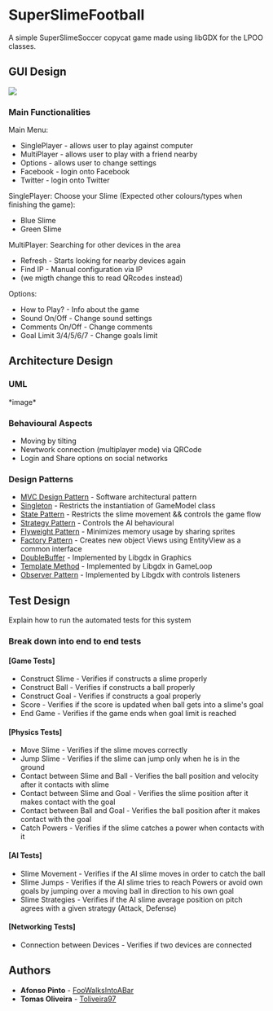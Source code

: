 # SuperSlimeFootball

A simple SuperSlimeSoccer copycat game made using libGDX for the LPOO classes.


## GUI Design

![](https://github.com/Toliveira97/SuperSlimeFootball/blob/master/checkPoint/GUIMockups.png)

### Main Functionalities

Main Menu:
  * SinglePlayer - allows user to play against computer
  * MultiPlayer - allows user to play with a friend nearby
  * Options - allows user to change settings
  * Facebook - login onto Facebook
  * Twitter - login onto Twitter

SinglePlayer: 
  Choose your Slime (Expected other colours/types when finishing the game): 
  * Blue Slime
  * Green Slime
  
MultiPlayer:
  Searching for other devices in the area
  * Refresh - Starts looking for nearby devices again
  * Find IP - Manual configuration via IP
  * (we migth change this to read QRcodes instead)
 
Options:
  * How to Play? - Info about the game
  * Sound On/Off - Change sound settings
  * Comments On/Off - Change comments 
  * Goal Limit 3/4/5/6/7 - Change goals limit

## Architecture Design

### UML

\*image\*

### Behavioural Aspects
* Moving by tilting
* Newtwork connection (multiplayer mode) via QRCode 
* Login and Share options on social networks

### Design Patterns

* [MVC Design Pattern](https://en.wikipedia.org/wiki/Model%E2%80%93view%E2%80%93controller) - Software architectural pattern
* [Singleton](https://en.wikipedia.org/wiki/Singleton_pattern) -  Restricts the instantiation of GameModel class
* [State Pattern](https://en.wikipedia.org/wiki/State_pattern) - Restricts the slime movement && controls the game flow
* [Strategy Pattern](https://en.wikipedia.org/wiki/Strategy_pattern) - Controls the AI behavioural 
* [Flyweight Pattern](https://en.wikipedia.org/wiki/Flyweight_pattern) - Minimizes memory usage by sharing sprites
* [Factory Pattern](https://en.wikipedia.org/wiki/Factory_method_pattern) - Creates new object Views using EntityView as a common interface  
* [DoubleBuffer]() - Implemented by Libgdx in Graphics
* [Template Method](https://en.wikipedia.org/wiki/Template_method_pattern) - Implemented by Libgdx in GameLoop
* [Observer Pattern](https://en.wikipedia.org/wiki/Observer_pattern) - Implemented by Libgdx with controls listeners


## Test Design

Explain how to run the automated tests for this system

### Break down into end to end tests

#### [Game Tests]

* Construct Slime - Verifies if constructs a slime properly
* Construct Ball - Verifies if constructs a ball properly
* Construct Goal - Verifies if constructs a goal properly
* Score - Verifies if the score is updated when ball gets into a slime's goal
* End Game - Verifies if the game ends when goal limit is reached


#### [Physics Tests]

* Move Slime - Verifies if the slime moves correctly
* Jump Slime - Verifies if the slime can jump only when  he is in the ground
* Contact between Slime and Ball - Verifies the ball position and velocity after it contacts with slime
* Contact between Slime and Goal - Verifies the slime position after it makes contact with the goal
* Contact between Ball and Goal - Verifies the ball position after it makes contact with the goal
* Catch Powers - Verifies if the slime catches a power when contacts with it

#### [AI Tests]

* Slime Movement - Verifies if the AI slime moves in order to catch the ball
* Slime Jumps - Verifies if the AI slime tries to reach Powers or avoid own goals by jumping over a moving ball in direction to his own goal
* Slime Strategies - Verifies if the AI slime average position on pitch agrees with a given strategy (Attack, Defense)

#### [Networking Tests]

* Connection between Devices - Verifies if two devices are connected


## Authors

* **Afonso Pinto** - [FooWalksIntoABar](https://github.com/FooWalksIntoABar)
* **Tomas Oliveira** - [Toliveira97](https://github.com/Toliveira97)

